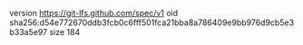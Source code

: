 version https://git-lfs.github.com/spec/v1
oid sha256:d54e772670ddb3fcb0c6fff501fca21bba8a786409e9bb976d9cb5e3b33a5e97
size 184
